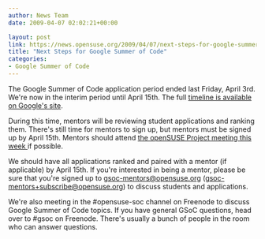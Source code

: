 ```yaml
---
author: News Team
date: 2009-04-07 02:02:21+00:00

layout: post
link: https://news.opensuse.org/2009/04/07/next-steps-for-google-summer-of-code/
title: "Next Steps for Google Summer of Code"
categories:
- Google Summer of Code
---
```

The Google Summer of Code application period ended last Friday, April 3rd. We're now in the interim period until April 15th. The full [timeline is available on Google's site](http://socghop.appspot.com/document/show/program/google/gsoc2009/faqs#timeline).

During this time, mentors will be reviewing student applications and ranking them. There's still time for mentors to sign up, but mentors must be signed up by April 15th. Mentors should attend [the openSUSE Project meeting this week ](https://news.opensuse.org/2009/04/07/reminder-opensuse-project-meeting-wednesday-april-8/)if possible.

We should have all applications ranked and paired with a mentor (if applicable) by April 15th. If you're interested in being a mentor, please be sure that you're signed up to gsoc-mentors@opensuse.org (gsoc-mentors+subscribe@opensuse.org) to discuss students and applications. 

We're also meeting in the #opensuse-soc channel on Freenode to discuss Google Summer of Code topics. If you have general GSoC questions, head over to #gsoc on Freenode. There's usually a bunch of people in the room who can answer questions. 		
